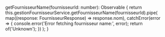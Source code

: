 getFournisseurName(fournisseurId: number): Observable<string> {
  return this.gestionFournisseurService.getFournisseurName(fournisseurId).pipe(
    map((response: FournisseurResponse) => response.nom),
    catchError(error => {
      console.error('Error fetching fournisseur name:', error);
      return of('Unknown');
    })
  );
}
